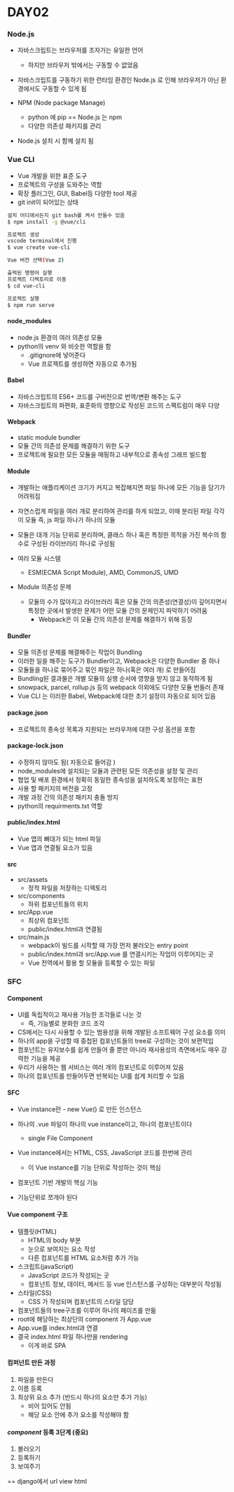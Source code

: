 # DAY02

### Node.js

- 자바스크립트는 브라우저를 조자가는 유일한 언어
  - 하지만 브라우저 밖에서는 구동할 수 없었음
- 자바스크립트를 구동하기 위한 런타임 환경인 Node.js 로 인해 브라우저가 아닌 환경에서도 구동할 수 있게 됨

- NPM (Node package Manage)
  - python 에 pip == Node.js 는 npm
  - 다양한 의존성 패키지를 관리
- Node.js 설치 시 함께 설치 됨

### Vue CLI

- Vue 개발을 위한 표준 도구
- 프로젝트의 구성을 도와주는 역할
- 확장 플러그인, GUI, Babel등 다양한 tool 제공
- git init이 되어있는 상태

```bash
설치 어디에서든지 git bash를 켜서 만들수 있음
$ npm install -g @vue/cli

프로젝트 생성 
vscode terminal에서 진행
$ vue create vue-cli

Vue 버전 선택(Vue 2)

출력된 명령어 실행
프로젝트 디렉토리로 이동
$ cd vue-cli

프로젝트 실행
$ npm run serve
```



#### node_modules

- node.js 환경의 여러 의존성 모듈
- python의 venv 와 비슷한 역할을 함
  - .gitignore에 넣어준다
  -  Vue 프로젝트를 생성하면 자동으로 추가됨

#### Babel

- 자바스크립트의 ES6+ 코드를 구버전으로 번역/변환 해주는 도구
- 자바스크립트의 파편화, 표준화의 영향으로 작성된 코드의 스펙트럼이 매우 다양

#### Webpack

- static module bundler
- 모듈 간의 의존성 문제를 해결하기 위한 도구
- 프로젝트에 필요한 모든 모듈을 매핑하고 내부적으로 종속성 그래프 빌드함

#### Module

- 개발하는 애플리케이션 크기가 커지고 복잡해지면 파일 하나에 모든 기능을 담기가 어려워짐
- 자연스럽게 파일을 여러 개로 분리하여 관리를 하게 되었고, 이때 분리된 파일 각각이 모듈 즉, js 파일 하나가 하나의 모듈 

- 모듈은 대개 기능 단위로 분리하며, 클래스 하나 혹은 특정한 목적을 가진 복수의 함수로 구성된 라이브러리 하나로 구성됨
- 여러 모듈 시스템
  - ESM(ECMA Script Module), AMD, CommonJS, UMD
- Module 의존성 문제
  - 모듈의 수가 많아지고 라이브러리 혹은 모듈 간의 의존성(연결성)이 깊어지면서 특정한 곳에서 발생한 문제가 어떤 모듈 간의 문제인지 파악하기 어려움
    - Webpack은 이 모듈 간의 의존성 문제를 해결하기 위해 등장

#### Bundler

- 모듈 의존성 문제를 해결해주는 작업이 Bundling
- 이러한 일을 해주는 도구가 Bundler이고, Webpack은 다양한 Bundler 중 하나
- 모듈들을 하나로 묶어주고 묶인 파일은 하나(혹은 여러 개) 로 만들어짐
- Bundling된 결과물은 개별 모듈의 실행 순서에 영향을 받지 않고 동작하게 됨
- snowpack, parcel, rollup.js 등의 webpack 이외에도 다양한 모듈 번들러 존재
- Vue CLI 는 이러한 Babel, Webpack에 대한 초기 설정이 자동으로 되어 있음

#### package.json

- 프로젝트의 종속성 목록과 지원되는 브라우저에 대한 구성 옵션을 포함

#### package-lock.json

- 수정하지 않아도 됨( 자동으로 들어감 )
- node_modules에 설치되는 모듈과 관련된 모든 의존성을 설정 및 관리
- 협업 및 배포 환경에서 정확히 동일한 종속성을 설치하도록 보장하는 표현
- 사용 할 패키지의 버전을 고정
- 개발 과정 간의 의존성 패키지 충돌 방지
- python의 requirments.txt 역할

#### public/index.html

- Vue 앱의 뼈대가 되는 html 파일
- Vue 앱과 연결될 요소가 있음

#### src

- src/assets
  - 정적 파일을 저장하는 디렉토리
- src/components
  - 하위 컴포넌트들의 위치
- src/App.vue
  - 최상위 컴포넌트
  - public/index.html과 연결됨
- src/main.js
  - webpack이 빌드를 시작할 때 가장 먼저 불러오는 entry point
  - public/index.html과 src/App.vue 를 연결시키는 작업이 이루어지는 곳
  - Vue 전역에서 활용 할 모듈을 등록할 수 있는 파일

### SFC

#### Component

- UI를 독립적이고 재사용 가능한 조각들로 나눈 것
  - 즉, 기능별로 분화한 코드 조각
- CS에서는 다시 사용할 수 있는 범용성을 위해 개발된 소프트웨어 구성 요소를 의미
- 하나의 app을 구성할 때 중첩된 컴포넌트들의 tree로 구성하는 것이 보편적임
- 컴포넌트는 유지보수를 쉽게 만들어 줄 뿐만 아니라 재사용성의 측면에서도 매우 강력한 기능을 제공
- 우리가 사용하는 웹 서비스는 여러 개의 컴포넌트로 이루어져 있음 
- 하나의 컴포넌트를 만들어두면 반복되는 UI를 쉽게 처리할 수 있음

#### SFC 

- Vue instance란 - new Vue() 로 만든 인스턴스

- 하나의 .vue 파일이 하나의 vue instance이고, 하나의 컴포넌트이다
  - single File Component
- Vue instance에서는 HTML, CSS, JavaScript 코드를 한번에 관리
  - 이 Vue instance를 기능 단위로 작성하는 것이 핵심
- 컴포넌트 기반 개발의 핵심 기능
- 기능단위로 쪼개야 된다

#### Vue component 구조

- 템플릿(HTML)
  - HTML의 body 부분
  - 눈으로 보여지는 요소 작성
  - 다른 컴포넌트를 HTML 요소처럼 추가 가능
- 스크립트(javaScript)
  - JavaScript 코드가 작성되는 곳
  - 컴포넌트 정보, 데이터, 메서드 등 vue 인스턴스를 구성하는 대부분이 작성됨
- 스타일(CSS)
  - CSS 가 작성되며 컴포넌트의 스타일 담당
- 컴포넌트들의 tree구조를 이루어 하나의 페이즈를 만듦
- root에 해당하는 최상단의 component 가 App.vue
- App.vue를 index.html과 연결
- 결국 index.html 파일 하나만을 rendering 
  - 이게 바로 SPA

#### 컴퍼넌트 만든 과정

1. 파일을 만든다
2. 이름 등록
3. 최상위 요소 추가 (반드시 하나의 요소만 추가 가능)
   - 비어 있어도 안됨
   - 해당 요소 안에 추가 요소를 작성해야 함

#### *component* 등록 3단계 (중요)

1. 불러오기
2. 등록하기
3. 보여주기

== django에서 url view html

